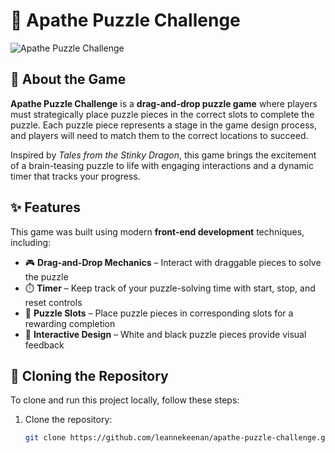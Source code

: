 # 🧩 Apathe Puzzle Challenge  

![Apathe Puzzle Challenge](https://imgur.com/flVl9O5.png)  

## 🎲 About the Game  
**Apathe Puzzle Challenge** is a **drag-and-drop puzzle game** where players must strategically place puzzle pieces in the correct slots to complete the puzzle. Each puzzle piece represents a stage in the game design process, and players will need to match them to the correct locations to succeed.

Inspired by *Tales from the Stinky Dragon*, this game brings the excitement of a brain-teasing puzzle to life with engaging interactions and a dynamic timer that tracks your progress.

## ✨ Features  
This game was built using modern **front-end development** techniques, including:

- 🎮 **Drag-and-Drop Mechanics** – Interact with draggable pieces to solve the puzzle
- ⏱️ **Timer** – Keep track of your puzzle-solving time with start, stop, and reset controls
- 🧩 **Puzzle Slots** – Place puzzle pieces in corresponding slots for a rewarding completion
- 🎨 **Interactive Design** – White and black puzzle pieces provide visual feedback

## 📂 Cloning the Repository  

To clone and run this project locally, follow these steps:  

1. Clone the repository: 

   ```bash
   git clone https://github.com/leannekeenan/apathe-puzzle-challenge.git
